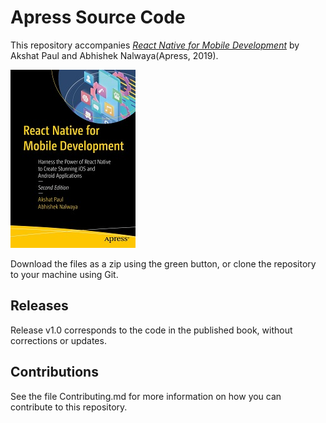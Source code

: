 # Apress Source Code

This repository accompanies [*React Native for Mobile Development*](http://www.apress.com/9781484244531) by Akshat Paul and Abhishek Nalwaya(Apress, 2019).

[comment]: #cover
![Cover image](9781484244531.jpg)

Download the files as a zip using the green button, or clone the repository to your machine using Git.

## Releases

Release v1.0 corresponds to the code in the published book, without corrections or updates.

## Contributions

See the file Contributing.md for more information on how you can contribute to this repository.